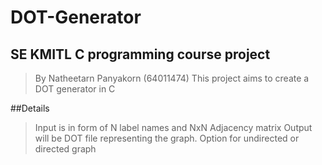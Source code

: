 # DOT-Generator
## SE KMITL C programming course project
> By Natheetarn Panyakorn (64011474)
This project aims to create a DOT generator in C

##Details
> Input is in form of N label names and NxN Adjacency matrix
> Output will be DOT file representing the graph.
> Option for undirected or directed graph
